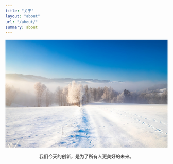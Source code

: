 ```yaml
---
title: "关于"
layout: "about"
url: "/about/"
summary: about
---
```




![about](https://raw.githubusercontent.com/1q6w/picture-bed/main/202505030015789.jpg)



<center>我们今天的创新，是为了所有人更美好的未来。</center>



